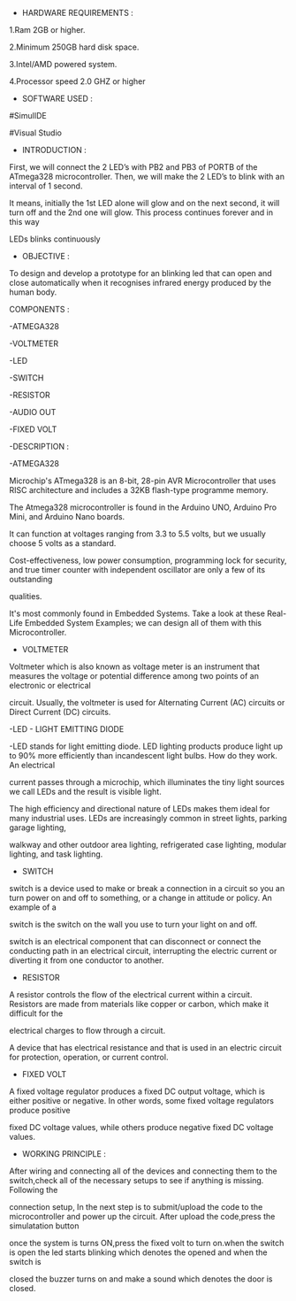 * HARDWARE REQUIREMENTS :

1.Ram 2GB or higher.

2.Minimum 250GB hard disk space.

3.Intel/AMD powered system.

4.Processor speed 2.0 GHZ or higher


* SOFTWARE USED :

#SimulIDE

#Visual Studio

* INTRODUCTION :

First, we will connect the 2 LED’s with PB2 and PB3 of  PORTB of the ATmega328 microcontroller. Then, we will make the 2 LED’s to blink with an interval of 1 second.

It means, initially the 1st LED alone will glow and on the next second, it will turn off and the 2nd  one will glow. This process continues forever and in this way 

LEDs blinks continuously

* OBJECTIVE :

To design and develop a prototype for an blinking led that can open and close automatically when it recognises infrared energy produced by the human body.

COMPONENTS :

-ATMEGA328

-VOLTMETER

-LED

-SWITCH

-RESISTOR

-AUDIO OUT

-FIXED VOLT

-DESCRIPTION :

-ATMEGA328

Microchip's ATmega328 is an 8-bit, 28-pin AVR Microcontroller that uses RISC architecture and includes a 32KB flash-type programme memory.

The Atmega328 microcontroller is found in the Arduino UNO, Arduino Pro Mini, and Arduino Nano boards.

It can function at voltages ranging from 3.3 to 5.5 volts, but we usually choose 5 volts as a standard.

Cost-effectiveness, low power consumption, programming lock for security, and true timer counter with independent oscillator are only a few of its outstanding 

qualities.

It's most commonly found in Embedded Systems. Take a look at these Real-Life Embedded System Examples; we can design all of them with this Microcontroller.

* VOLTMETER

Voltmeter which is also known as voltage meter is an instrument that measures the voltage or potential difference among two points of an electronic or electrical

circuit. Usually, the voltmeter is used for Alternating Current (AC) circuits or Direct Current (DC) circuits.

-LED - LIGHT EMITTING DIODE

-LED stands for light emitting diode. LED lighting products produce light up to 90% more efficiently than incandescent light bulbs. How do they work. An electrical 

current passes through a microchip, which illuminates the tiny light sources we call LEDs and the result is visible light.

The high efficiency and directional nature of LEDs makes them ideal for many industrial uses. LEDs are increasingly common in street lights, parking garage lighting,

walkway and other outdoor area lighting, refrigerated case lighting, modular lighting, and task lighting.

* SWITCH

switch is a device used to make or break a connection in a circuit so you an turn power on and off to something, or a change in attitude or policy. An example of a

switch is the switch on the wall you use to turn your light on and off.

switch is an electrical component that can disconnect or connect the conducting path in an electrical circuit, interrupting the electric current or diverting it from one conductor to another.

* RESISTOR

A resistor controls the flow of the electrical current within a circuit. Resistors are made from materials like copper or carbon, which make it difficult for the

electrical charges to flow through a circuit.

A device that has electrical resistance and that is used in an electric circuit for protection, operation, or current control.

* FIXED VOLT

A fixed voltage regulator produces a fixed DC output voltage, which is either positive or negative. In other words, some fixed voltage regulators produce positive

fixed DC voltage values, while others produce negative fixed DC voltage values.

* WORKING PRINCIPLE :

After wiring and connecting all of the devices and connecting them to the switch,check all of the necessary setups to see if anything is missing. Following the 

connection setup, In the next step is to submit/upload the code to the microcontroller and power up the circuit. After upload the code,press the simulatation button

once the system is turns ON,press the fixed volt to turn on.when the switch is open the led starts blinking which denotes the  opened and when the switch is

closed the buzzer turns on and make a sound which denotes the door is closed.

